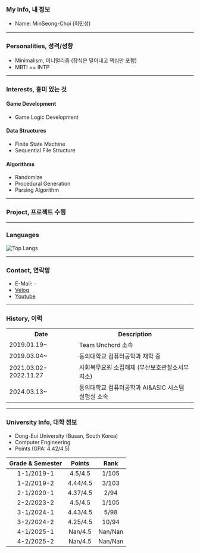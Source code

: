 ### My Info, 내 정보
- Name: MinSeong-Choi (최민성)

---

### Personalities, 성격/성향
- Minimalism, 미니멀리즘 (장식은 덜어내고 핵심만 포함)
- MBTI == INTP

---

### Interests, 흥미 있는 것
#### Game Development
- Game Logic Development
#### Data Structures
- Finite State Machine
- Sequential File Structure
#### Algorithms
- Randomize
- Procedural Generation
- Parsing Algorithm

---

### Project, 프로젝트 수행

---

### Languages
![Top Langs](https://github-readme-stats.vercel.app/api/top-langs/?username=nlime3141592&langs_count=10&layout=compact)

---

### Contact, 연락망

- E-Mail: -
- [Velog](https://velog.io/@cheonghaming/posts)
- [Youtube](https://www.youtube.com/@%EC%B2%AD%ED%95%98%EB%B0%8D)

---

### History, 이력
<table>
  <tr>
    <th style="text-align: center">Date</th>
    <th style="text-align: center">Description</th>
  </tr>
  <tr>
    <td>2019.01.19~</td>
    <td>Team Unchord 소속</td>
  <tr>
    <td>2019.03.04~</td>
    <td>동의대학교 컴퓨터공학과 재학 중</td>
  </tr>
  <tr>
    <td>2021.03.02-2022.11.27</td>
    <td>사회복무요원 소집해제 (부산보호관찰소서부지소)</td>
  </tr>
  <tr>
    <td>2024.03.13~</td>
    <td>동의대학교 컴퓨터공학과 AI&ASIC 시스템 실험실 소속</td>
  </tr>
</table>

---

### University Info, 대학 정보
- Dong-Eui University (Busan, South Korea)
- Computer Engineering
- Points (GPA: 4.42/4.5)

|Grade & Semester|Points|Rank|
|:--------------:|:----:|:--:|
|1-1/2019-1|4.5/4.5|1/105|
|1-2/2019-2|4.44/4.5|3/103|
|2-1/2020-1|4.37/4.5|2/94|
|2-2/2023-2|4.5/4.5|1/105|
|3-1/2024-1|4.43/4.5|5/98|
|3-2/2024-2|4.25/4.5|10/94|
|4-1/2025-1|Nan/4.5|Nan/Nan|
|4-2/2025-2|Nan/4.5|Nan/Nan|
